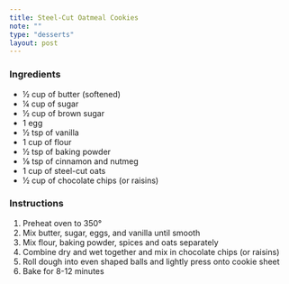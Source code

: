 ```yaml
---
title: Steel-Cut Oatmeal Cookies
note: ""
type: "desserts"
layout: post
---
```


### Ingredients

- &frac12; cup of butter (softened)
- &frac14; cup of sugar
- &frac12; cup of brown sugar
- 1 egg
- &frac12; tsp of vanilla
- 1 cup of flour
- &frac12; tsp of baking powder
- &#8539; tsp of cinnamon and nutmeg
- 1 cup of steel-cut oats
- &frac12; cup of chocolate chips (or raisins)

### Instructions

1. Preheat oven to 350&deg;
2. Mix butter, sugar, eggs, and vanilla until smooth
3. Mix flour, baking powder, spices and oats separately
4. Combine dry and wet together and mix in chocolate chips (or raisins)
5. Roll dough into even shaped balls and lightly press onto cookie sheet
6. Bake for 8-12 minutes